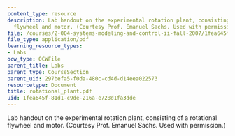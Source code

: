 ```yaml
---
content_type: resource
description: Lab handout on the experimental rotation plant, consisting of a rotational
  flywheel and motor. (Courtesy Prof. Emanuel Sachs. Used with permission.)
file: /courses/2-004-systems-modeling-and-control-ii-fall-2007/1fea645f81d1c9de216ae728d1fa3dde_rotational_plant.pdf
file_type: application/pdf
learning_resource_types:
- Labs
ocw_type: OCWFile
parent_title: Labs
parent_type: CourseSection
parent_uid: 297befa5-f0da-480c-cd4d-d14eea022573
resourcetype: Document
title: rotational_plant.pdf
uid: 1fea645f-81d1-c9de-216a-e728d1fa3dde
---
```

Lab handout on the experimental rotation plant, consisting of a rotational flywheel and motor. (Courtesy Prof. Emanuel Sachs. Used with permission.)

